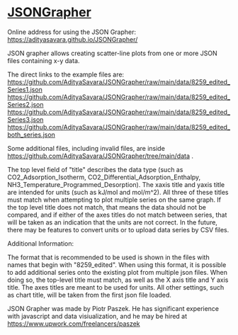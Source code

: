 # [JSONGrapher]()

Online address for using the JSON Grapher: 
https://adityasavara.github.io/JSONGrapher/

JSON grapher allows creating scatter-line plots from one or more JSON files containing x-y data.

The direct links to the example files are:  
 https://github.com/AdityaSavara/JSONGrapher/raw/main/data/8259_edited_Series1.json  
 https://github.com/AdityaSavara/JSONGrapher/raw/main/data/8259_edited_Series2.json  
 https://github.com/AdityaSavara/JSONGrapher/raw/main/data/8259_edited_Series3.json  
 https://github.com/AdityaSavara/JSONGrapher/raw/main/data/8259_edited_both_series.json  

Some additional files, including invalid files, are inside https://github.com/AdityaSavara/JSONGrapher/tree/main/data .

The top level field of "title" describes the data type (such as CO2_Adsorption_Isotherm, CO2_Differential_Adsorption_Enthalpy, NH3_Temperature_Programmed_Desorption). The xaxis title and yaxis title are intended for units (such as kJ/mol and  mol/m^2).  All three of these titles must match when attempting to plot multiple series on the same graph. If the top level title does not match, that means the data should not be compared, and if either of the axes titles do not match between series, that will be taken as an indication that the units are not correct. In the future, there may be features to convert units or to upload data series by CSV files.

Additional Information:

The format that is recommended to be used is shown in the files with names that begin with "8259_edited". When using this format, it is possible to add additional series onto the existing plot from multiple json files.  When doing so, the top-level title must match, as well as the X axis title and Y axis title. The axes titles are meant to be used for units. All other settings, such as chart title, will be taken from the first json file loaded.

JSON Grapher was made by Piotr Paszek. He has significant experience with javascript and data visiualization, and he may be hired at https://www.upwork.com/freelancers/paszek
